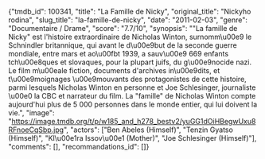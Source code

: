 {"tmdb_id": 100341, "title": "La Famille de Nicky", "original_title": "Nickyho rodina", "slug_title": "la-famille-de-nicky", "date": "2011-02-03", "genre": "Documentaire / Drame", "score": "7.7/10", "synopsis": "\"La famille de Nicky\" est l'histoire extraordinaire de Nicholas Winton, surnomm\u00e9 le Schnindler britannique, qui avant le d\u00e9but de la seconde guerre mondiale, entre mars et ao\u00fbt 1939, a sauv\u00e9 669 enfants tch\u00e8ques et slovaques, pour la plupart juifs, du g\u00e9nocide nazi. Le film m\u00eale fiction, documents d'archives in\u00e9dits, et t\u00e9moignages \u00e9mouvants des protagonistes de cette histoire, parmi lesquels Nicholas Winton en personne et Joe Schlesinger, journaliste \u00e0 la CBC et narrateur du film. La \"famille\" de Nicholas Winton compte aujourd'hui plus de 5 000 personnes dans le monde entier, qui lui doivent la vie.", "image": "https://image.tmdb.org/t/p/w185_and_h278_bestv2/yuGG1dOiHBegwUxu8RFnoeCqSbp.jpg", "actors": ["Ben Abeles (Himself)", "Tenzin Gyatso (Himself)", "Kl\u00e1ra Issov\u00e1 (Mother)", "Joe Schlesinger (Himself)"], "comments": [], "recommandations_id": []}